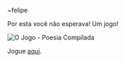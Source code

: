 ~felipe

Por esta você não esperava! Um jogo!

![O Jogo - Poesia Compilada](../ojogo/anims/back0.png "Capa")

Jogue [aqui](http://poesiacompilada/ojogo/).
